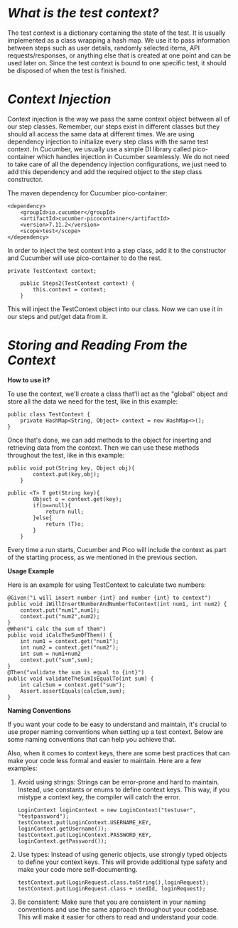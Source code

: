 # *What is the test context?*
The test context is a dictionary containing the state of the test.
It is usually implemented as a class wrapping a hash map.
We use it to pass information between steps such as user details, randomly selected items, API requests/responses, or anything else that is created at one point and can be used later on.
Since the test context is bound to one specific test, it should be disposed of when the test is finished.
# *Context Injection*
Context injection is the way we pass the same context object between all of our step classes.
Remember, our steps exist in different classes but they should all access the same data at different times.
We are using dependency injection to initialize every step class with the same test context.
In Cucumber, we usually use a simple DI library called pico-container which handles injection in Cucumber seamlessly.
We do not need to take care of all the dependency injection configurations, we just need to add this dependency and add the required object to the step class constructor.

The maven dependency for Cucumber pico-container:
```Cucumber
<dependency>
    <groupId>io.cucumber</groupId>
    <artifactId>cucumber-picocontainer</artifactId>
    <version>7.11.2</version>
    <scope>test</scope>
</dependency>
```
In order to inject the test context into a step class, add it to the constructor and Cucumber will use pico-container to do the rest.
```Cucumber
private TestContext context;

    public Steps2(TestContext context) {
        this.context = context;
    }
```
This will inject the TestContext object into our class.
Now we can use it in our steps and put/get data from it.
# *Storing and Reading From the Context*
**How to use it?**

To use the context, we'll create a class that'll act as the "global" object and store all the data we need for the test, like in this example:
```Cucumber
public class TestContext {
    private HashMap<String, Object> context = new HashMap<>();
}
```
Once that's done, we can add methods to the object for inserting and retrieving data from the context. Then we can use these methods throughout the test, like in this example:
```Cucumber
public void put(String key, Object obj){
        context.put(key,obj);
    }

public <T> T get(String key){
        Object o = context.get(key);
        if(o==null){
            return null;
        }else{
            return (T)o;
        }
    }
```
Every time a run starts, Cucumber and Pico will include the context as part of the starting process, as we mentioned in the previous section.

**Usage Example** 

Here is an example for using TestContext to calculate two numbers:
```Cucumber
@Given("i will insert number {int} and number {int} to context")
public void iWillInsertNumberAndNumberToContext(int num1, int num2) {
    context.put("num1",num1);
    context.put("num2",num2);
}
@When("i calc the sum of them")
public void iCalcTheSumOfThem() {
    int num1 = context.get("num1");
    int num2 = context.get("num2");
    int sum = num1+num2
    context.put("sum",sum);
}
@Then("validate the sum is equal to {int}")
public void validateTheSumIsEqualTo(int sum) {
    int calcSum = context.get("sum");
    Assert.assertEquals(calcSum,sum);
}
```
**Naming Conventions**

If you want your code to be easy to understand and maintain, it's crucial to use proper naming conventions when setting up a test context. Below are some naming conventions that can help you achieve that. 

Also, when it comes to context keys, there are some best practices that can make your code less formal and easier to maintain. Here are a few examples:

1. Avoid using strings: Strings can be error-prone and hard to maintain. Instead, use constants or enums to define context keys. This way, if you mistype a context key, the compiler will catch the error.
    ```Cucumber
    LoginContext loginContext = new LoginContext("testuser", "testpassword");
    testContext.put(LoginContext.USERNAME_KEY, loginContext.getUsername());
    testContext.put(LoginContext.PASSWORD_KEY, loginContext.getPassword());
    ```
2. Use types: Instead of using generic objects, use strongly typed objects to define your context keys. This will provide additional type safety and make your code more self-documenting.
    ```Cucumber 
    testContext.put(LoginRequest.class.toString(),loginRequest);
    testContext.put(LoginRequest.class + usedId, loginRequest);
    ```
3. Be consistent: Make sure that you are consistent in your naming conventions and use the same approach throughout your codebase. This will make it easier for others to read and understand your code.